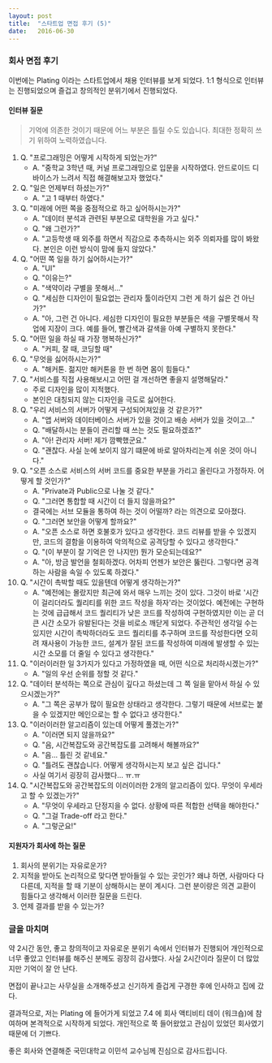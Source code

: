 ```yaml
---
layout: post
title:  "스타트업 면접 후기 (5)"
date:   2016-06-30
---
```


### 회사 면접 후기

이번에는 Plating 이라는 스타트업에서 채용 인터뷰를 보게 되었다. 1:1 형식으로 인터뷰는 진행되었으며 즐겁고 창의적인 분위기에서 진행되었다.

#### 인터뷰 질문

> 기억에 의존한 것이기 때문에 어느 부분은 틀릴 수도 있습니다. 최대한 정확히 쓰기 위하여 노력하였습니다.

1. Q. "프로그래밍은 어떻게 시작하게 되었는가?"
	- A. "중학교 3학년 때, 커널 프로그래밍으로 입문을 시작하였다. 안드로이드 디바이스가 느려서 직접 해결해보고자 했었다."
2. Q. "일은 언제부터 하셨는가?"
	- A. "고 1 때부터 하였다."
3. Q. "미래에 어떤 쪽을 중점적으로 하고 싶어하시는가?"
	- A. "데이터 분석과 관련된 부분으로 대학원을 가고 싶다."
	- Q. "왜 그런가?"
	- A. "고등학생 때 외주를 하면서 직감으로 추측하시는 외주 의뢰자를 많이 봐왔다. 본인은 이런 방식이 맘에 들지 않았다."
4. Q. "어떤 쪽 일을 하기 싫어하시는가?"
	- A. "UI"
	- Q. "이유는?"
	- A. "색약이라 구별을 못해서..."
	- Q. "세심한 디자인이 필요없는 관리자 툴이라던지 그런 게 하기 싫은 건 아닌가?"
	- A. "아, 그런 건 아니다. 세심한 디자인이 필요한 부분들은 색을 구별못해서 작업에 지장이 크다. 예를 들어, 빨간색과 갈색을 아예 구별하지 못한다."
5. Q. "어떤 일을 하실 때 가장 행복하신가?"
	- A. "커피, 잘 때, 코딩할 때"
6. Q. "무엇을 싫어하시는가?"
	- A. "해커톤. 젊지만 해커톤을 한 번 하면 몸이 힘들다."
7. Q. "서비스를 직접 사용해보시고 어떤 걸 개선하면 좋을지 설명해달라."
	- 주로 디자인을 많이 지적했다.
	- 본인은 대칭되지 않는 디자인을 극도로 싫어한다.
8. Q. "우리 서비스의 서버가 어떻게 구성되어져있을 것 같은가?"
	- A. "앱 서버와 데이터베이스 서버가 있을 것이고 배송 서버가 있을 것이고..."
	- Q. "배달하시는 분들이 관리할 때 쓰는 것도 필요하겠죠?"
	- A. "아! 관리자 서버! 제가 깜빡했군요."
	- Q. "괜찮다. 사실 눈에 보이지 않기 떄문에 바로 알아차리는게 쉬운 것이 아니다."
9. Q. "오픈 소스로 서비스의 서버 코드를 중요한 부분을 가리고 올린다고 가정하자. 어떻게 할 것인가?"
	- A. "Private과  Public으로 나눌 것 같다."
	- Q. "그러면 통합할 때 시간이 더 들지 않을까요?"
	- 결국에는 서브 모듈을 통하여 하는 것이 어떨까? 라는 의견으로 모아졌다.
	- Q. "그러면 보안을 어떻게 할까요?"
	- A. "오픈 소스로 하면 호불호가 있다고 생각한다. 코드 리뷰를 받을 수 있겠지만, 코드의 결함을 이용하여 악의적으로 공격당할 수 있다고 생각한다."
	- Q. "(이 부분이 잘 기억은 안 나지만) 뭔가 모순되는데요?"
	- A. "아, 방금 발언을 철회하겠다. 어차피 언젠가 보안은 뚫린다. 그렇다면 공격하는 사람을 속일 수 있도록 하겠다."
10. Q. "시간이 촉박할 때도 있을텐데 어떻게 생각하는가?"
	- A. "예전에는 몰랐지만 최근에 와서 매우 느끼는 것이 있다. 그것이 바로 '시간이 걸리더라도 퀄리티를 위한 코드 작성을 하자'라는 것이었다. 예전에는 구현하는 것에 급급해서 코드 퀄리티가 낮은 코드를 작성하여 구현하였지만 이는 곧 더 큰 시간 소모가 유발된다는 것을 비로소 깨닫게 되었다. 주관적인 생각일 수는 있지만 시간이 촉박하더라도 코드 퀄리티를 추구하며 코드를 작성한다면 오히려 재사용이 가능한 코드, 설계가 잘된 코드를 작성하여 미래에 발생할 수 있는 시간 소모를 더 줄일 수 있다고 생각한다."
11. Q. "이러이러한 일 3가지가 있다고 가정하였을 때, 어떤 식으로 처리하시겠는가?"
	- A. "일의 우선 순위를 정할 것 같다."
12. Q. "데이터 분석하는 쪽으로 관심이 깊다고 하셨는데 그 쪽 일을 맡아서 하실 수 있으시겠는가?"
	- A. "그 쪽은 공부가 많이 필요한 상태라고 생각한다. 그렇기 때문에 서브로는 붙을 수 있겠지만 메인으로는 할 수 없다고 생각한다."
13. Q. "이러이러한 알고리즘이 있는데 어떻게 풀겠는가?"
	- A. "이러면 되지 않을까요?"
	- Q. "음, 시간복잡도와 공간복잡도를 고려해서 해볼까요?"
	- A. "음... 틀린 것 같네요."
	- Q. "틀려도 괜찮습니다. 어떻게 생각하시는지 보고 싶은 겁니다."
	- 사실 여기서 굉장히 감사했다... ㅠ.ㅠ
14. Q. "시간복잡도와 공간복잡도의 이러이러한 2개의 알고리즘이 있다. 무엇이 우세라고 할 수 있겠는가?"
	- A. "무엇이 우세라고 단정지을 수 없다. 상황에 따른 적합한 선택을 해야한다."
	- Q. "그걸 Trade-off 라고 한다."
	- A. "그렇군요!"

#### 지원자가 회사에 하는 질문

1. 회사의 분위기는 자유로운가?
2. 지적을 받아도 논리적으로 맞다면 받아들일 수 있는 곳인가? 왜냐 하면, 사람마다 다 다른데, 지적을 할 때 기분이 상해하시는 분이 계시다. 그런 분이랑은 의견 교환이 힘들다고 생각해서 이러한 질문을 드린다.
3. 언제 결과를 받을 수 있는가?

### 글을 마치며

약 2시간 동안, 좋고 창의적이고 자유로운 분위기 속에서 인터뷰가 진행되어 개인적으로 너무 좋았고 인터뷰를 해주신 분께도 굉장히 감사했다. 사실 2시간이라 질문이 더 많았지만 기억이 잘 안 난다.

면접이 끝나고는 사무실을 소개해주셨고 신기하게 즐겁게 구경한 후에 인사하고 집에 갔다.

결과적으로, 저는 Plating 에 들어가게 되었고 7.4 에 회사 액티비티 데이 (워크숍)에 참여하며 본격적으로 시작하게 되었다. 개인적으로 쭉 들어왔었고 관심이 있었던 회사였기 때문에 더 기쁘다.

좋은 회사와 연결해준 국민대학교 이민석 교수님께 진심으로 감사드립니다.